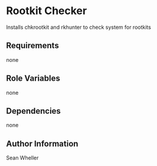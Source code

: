 Rootkit Checker
=========

Installs chkrootkit and rkhunter to check system for rootkits

Requirements
------------

none

Role Variables
--------------

none

Dependencies
------------

none

Author Information
------------------

Sean Wheller
